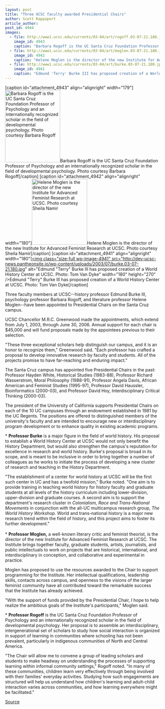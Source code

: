 ```yaml
---
layout: post
title: "Three UCSC faculty awarded Presidential Chairs"
author: Scott Rappaport
article_author: 
post_id: 4944
images:
  - file: http://www1.ucsc.edu/currents/03-04/art/rogoff.03-07-21.180.jpg
    image_id: 4943
    caption: "Barbara Rogoff is the UC Santa Cruz Foundation Professor of Psychology and an internationally recognized scholar in the field of developmental psychology. Photo courtesy Barbara Rogoff"
  - file: http://www1.ucsc.edu/currents/03-04/art/moglen.03-07-21.180.jpg
    image_id: 4942
    caption: "Helene Moglen is the director of the new Institute for Advanced Feminist Research at UCSC. Photo courtesy Sheila Namir"
  - file: http://www1.ucsc.edu/currents/03-04/art/burke.03-07-21.180.jpg
    image_id: 4941
    caption: "Edmund 'Terry' Burke III has proposed creation of a World History Center at UCSC. Photo: Tom Van Dyke"
---
```


[caption id="attachment_4943" align="alignright" width="179"]<a href="http://dev-ucsc-news.pantheonsite.io/wp-content/uploads/2003/07/rogoff.03-07-21.180.jpg"><img class="size-full wp-image-4943" src="http://dev-ucsc-news.pantheonsite.io/wp-content/uploads/2003/07/rogoff.03-07-21.180.jpg" alt="Barbara Rogoff is the UC Santa Cruz Foundation Professor of Psychology and an internationally recognized scholar in the field of developmental psychology. Photo courtesy Barbara Rogoff" width="179" height="235" /></a>Barbara Rogoff is the UC Santa Cruz Foundation Professor of Psychology and an internationally recognized scholar in the field of developmental psychology. Photo courtesy Barbara Rogoff[/caption]
[caption id="attachment_4942" align="alignright" width="180"]<a href="http://dev-ucsc-news.pantheonsite.io/wp-content/uploads/2003/07/moglen.03-07-21.180.jpg"><img class="size-full wp-image-4942" src="http://dev-ucsc-news.pantheonsite.io/wp-content/uploads/2003/07/moglen.03-07-21.180.jpg" alt="Helene Moglen is the director of the new Institute for Advanced Feminist Research at UCSC. Photo courtesy Sheila Namir" width="180" height="214" /></a>Helene Moglen is the director of the new Institute for Advanced Feminist Research at UCSC. Photo courtesy Sheila Namir[/caption]
[caption id="attachment_4941" align="alignright" width="180"]<a href="http://dev-ucsc-news.pantheonsite.io/wp-content/uploads/2003/07/burke.03-07-21.180.jpg"><img class="size-full wp-image-4941" src="http://dev-ucsc-news.pantheonsite.io/wp-content/uploads/2003/07/burke.03-07-21.180.jpg" alt="Edmund "Terry" Burke III has proposed creation of a World History Center at UCSC. Photo: Tom Van Dyke" width="180" height="270" /></a>Edmund "Terry" Burke III has proposed creation of a World History Center at UCSC. Photo: Tom Van Dyke[/caption]
<p>
  Three faculty members at UCSC--history professor Edmund Burke III, psychology professor Barbara Rogoff, and literature professor Helene Moglen--have been appointed to Presidential Chairs on the Santa Cruz campus.<br>
</p>
<p>
  UCSC Chancellor M.R.C. Greenwood made the appointments, which extend from July 1, 2003, through June 30, 2006. Annual support for each chair is $45,000 and will fund proposals made by the appointees previous to their selection.<br>
</p>
<p>
  "These three exceptional scholars help distinguish our campus, and it is an honor to recognize them," Greenwood said. "Each professor has crafted a proposal to develop innovative research by faculty and students. All of the projects promise to have far-reaching and enduring impact."<br>
</p>
<p>
  The Santa Cruz campus has appointed five Presidential Chairs in the past: Professor Hayden White, Historical Studies (1983-88), Professor Richard Wasserstrom, Moral Philosophy (1988-91), Professor Angela Davis, African American and Feminist Studies (1995-97), Professor David Haussler, Bioinformatics (2000-03), and Professor David Hoy, Interdisciplinary Critical Thinking (2000-03).<br>
</p>
<p>
  The president of the University of California supports Presidential Chairs on each of the 10 UC campuses through an endowment established in 1981 by the UC Regents. The positions are offered to distinguished members of the university's faculty and are intended to encourage new or interdisciplinary program development or to enhance quality in existing academic programs.<br>
</p>
<p>
  * <b>Professor Burke</b> is a major figure in the field of world history. His proposal to establish a World History Center at UCSC would not only benefit the History Department, but would also strengthen the campus's reputation for excellence in research and world history. Burke's proposal is broad in its scope, and is meant to be inclusive in order to bring together a number of colleagues as he works to initiate the process of developing a new cluster of research and teaching in the History Department.
</p>
<p>
  "The establishment of a center for world history at UCSC will be the first such center in UC and has a twofold mission," Burke noted. "One aim is to provide training in teaching world history for history faculty and graduate students at all levels of the history curriculum including lower-division, upper-division and graduate courses. A second aim is to support the department's research cluster in <i>Colonialism, Race and Trans-National Movements</i> in conjunction with the all-UC multicampus research group, <i>The World History Workshop.</i> World and trans-national history is a major new research trend within the field of history, and this project aims to foster its further development."<br>
  <br>
  * <b>Professor Moglen,</b> a well-known literary critic and feminist theorist, is the director of the new Institute for Advanced Feminist Research at UCSC. The Institute brings together faculty, graduate students, artists, journalists, and public intellectuals to work on projects that are historical, international, and interdisciplinary in conception, and collaborative and experimental in practice.
</p>
<p>
  Moglen has proposed to use the resources awarded to the Chair to support programming for the Institute. Her intellectual qualifications, leadership skills, contacts across campus, and openness to the visions of the larger feminist community have all contributed toward the remarkable success that the Institute has already achieved.
</p>
<p>
  "With the support of funds provided by the Presidential Chair, I hope to help realize the ambitious goals of the Institute's participants," Moglen said.<br>
</p>
<p>
  * <b>Professor Rogoff</b> is the UC Santa Cruz Foundation Professor of Psychology and an internationally recognized scholar in the field of developmental psychology. Her proposal is to assemble an interdisciplinary, intergenerational set of scholars to study how social interaction is organized in support of learning in communities where schooling has not been prevalent, particularly in indigenous communities of North and Central America.
</p>
<p>
  "The Chair will allow me to convene a group of leading scholars and students to make headway on understanding the processes of supporting learning within informal community settings," Rogoff noted. "In many of these communities, children learn very effectively through being involved with their families' everyday activities. Studying how such engagements are structured will help us understand how children's learning and adult-child interaction varies across communities, and how learning everywhere might be facilitated."<i><br></i>
</p>
<p><a href="http://www1.ucsc.edu/currents/03-04/07-21/chairs.html" title="Permalink to chairs">Source</a></p>
